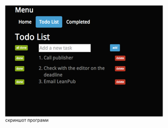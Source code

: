 ![Рис.1 - Скріншот](https://github.com/titan19/kpp2018lab02/blob/master/screen.bmp)
скриншот програми
